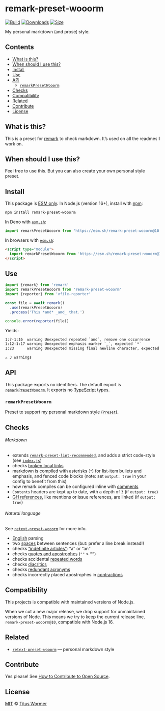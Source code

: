 # remark-preset-wooorm

[![Build][badge-build-image]][badge-build-url]
[![Downloads][badge-downloads-image]][badge-downloads-url]
[![Size][badge-size-image]][badge-size-url]

My personal markdown (and prose) style.

## Contents

* [What is this?](#what-is-this)
* [When should I use this?](#when-should-i-use-this)
* [Install](#install)
* [Use](#use)
* [API](#api)
  * [`remarkPresetWooorm`](#remarkpresetwooorm)
* [Checks](#checks)
* [Compatibility](#compatibility)
* [Related](#related)
* [Contribute](#contribute)
* [License](#license)

## What is this?

This is a preset for [remark][github-remark] to check markdown.
It’s used on all the readmes I work on.

## When should I use this?

Feel free to use this.
But you can also create your own personal style preset.

## Install

This package is [ESM only][github-gist-esm].
In Node.js (version 16+),
install with [npm][npm-install]:

```sh
npm install remark-preset-wooorm
```

In Deno with [`esm.sh`][esm-sh]:

```js
import remarkPresetWooorm from 'https://esm.sh/remark-preset-wooorm@10'
```

In browsers with [`esm.sh`][esm-sh]:

```html
<script type="module">
  import remarkPresetWooorm from 'https://esm.sh/remark-preset-wooorm@10?bundle'
</script>
```

## Use

```js
import {remark} from 'remark'
import remarkPresetWooorm from 'remark-preset-wooorm'
import {reporter} from 'vfile-reporter'

const file = await remark()
  .use(remarkPresetWooorm)
  .process('This *and* _and_ that.')

console.error(reporter(file))
```

Yields:

```txt
1:7-1:16  warning Unexpected repeated `and`, remove one occurrence                                     and             retext-repeated-words
1:12-1:17 warning Unexpected emphasis marker `_`, expected `*`                                         emphasis-marker remark-lint
1:23      warning Unexpected missing final newline character, expected line feed (`\n`) at end of file final-newline   remark-lint

⚠ 3 warnings
```

## API

This package exports no identifiers.
The default export is [`remarkPresetWooorm`][api-remark-preset-wooorm].
It exports no [TypeScript][] types.

### `remarkPresetWooorm`

Preset to support my personal markdown style ([`Preset`][unified-preset]).

## Checks

###### Markdown

* extends
  [`remark-preset-lint-recommended`][github-remark-preset-lint-recommended],
  and adds a strict code-style (see [`index.js`][file-lib-index])
* checks [broken local links][github-remark-validate-links]
* markdown is compiled with asterisks (`*`) for list-item bullets and
  emphasis, and fenced code blocks (note: set `output: true` in your config to
  benefit from this)
* how remark compiles can be configured inline with
  [comments][github-remark-comment-config]
* `Contents` headers are kept up to date, with a depth of `3` (if
  `output: true`)
* [GH references][github-remark-github],
  like mentions or issue references, are linked (if `output: true`)

###### Natural language

See [`retext-preset-wooorm`][github-retext-preset-wooorm] for more info.

* [English][github-retext-english] parsing
* two [spaces][github-retext-sentence-spacing] between sentences
  (but: prefer a line break instead!)
* checks [“indefinite articles”][github-retext-indefinite-article]:
  “a” or “an”
* checks [quotes and apostrophes][github-retext-quotes]
  (`""` > `“”`)
* checks accidental [repeated words][github-retext-repeated-words]
* checks [diacritics][github-retext-diacritics]
* checks [redundant acronyms][github-retext-redundant-acronyms]
* checks incorrectly placed apostrophes in
  [contractions][github-retext-contractions]

## Compatibility

This projects is compatible with maintained versions of Node.js.

When we cut a new major release,
we drop support for unmaintained versions of Node.
This means we try to keep the current release line,
`remark-preset-wooorm@10`,
compatible with Node.js 16.

## Related

* [`retext-preset-wooorm`](https://github.com/wooorm/retext-preset-wooorm)
  — personal markdown style

## Contribute

Yes please!
See [How to Contribute to Open Source][open-source-guide-contribute].

## License

[MIT][file-license] © [Titus Wormer][wooorm]

<!-- Definitions -->

[api-remark-preset-wooorm]: #remarkpresetwooorm

[badge-build-image]: https://github.com/wooorm/remark-preset-wooorm/workflows/main/badge.svg

[badge-build-url]: https://github.com/wooorm/remark-preset-wooorm/actions

[badge-downloads-image]: https://img.shields.io/npm/dm/remark-preset-wooorm.svg

[badge-downloads-url]: https://www.npmjs.com/package/remark-preset-wooorm

[badge-size-image]: https://img.shields.io/bundlejs/size/remark-preset-wooorm

[badge-size-url]: https://bundlejs.com/?q=remark-preset-wooorm

[npm-install]: https://docs.npmjs.com/cli/install

[esm-sh]: https://esm.sh

[file-lib-index]: lib/index.js

[file-license]: license

[github-gist-esm]: https://gist.github.com/sindresorhus/a39789f98801d908bbc7ff3ecc99d99c

[github-remark]: https://github.com/remarkjs/remark

[github-remark-comment-config]: https://github.com/remarkjs/remark-comment-config

[github-remark-github]: https://github.com/remarkjs/remark-github

[github-remark-preset-lint-recommended]: https://github.com/remarkjs/remark-lint/tree/main/packages/remark-preset-lint-recommended

[github-remark-validate-links]: https://github.com/remarkjs/remark-validate-links

[github-retext-contractions]: https://github.com/retextjs/retext-contractions

[github-retext-diacritics]: https://github.com/retextjs/retext-diacritics

[github-retext-english]: https://github.com/retextjs/retext/tree/main/packages/retext-english

[github-retext-indefinite-article]: https://github.com/retextjs/retext-indefinite-article

[github-retext-preset-wooorm]: https://github.com/wooorm/retext-preset-wooorm

[github-retext-quotes]: https://github.com/retextjs/retext-quotes

[github-retext-redundant-acronyms]: https://github.com/retextjs/retext-redundant-acronyms

[github-retext-repeated-words]: https://github.com/retextjs/retext-repeated-words

[github-retext-sentence-spacing]: https://github.com/retextjs/retext-sentence-spacing

[open-source-guide-contribute]: https://opensource.guide/how-to-contribute/

[typescript]: https://www.typescriptlang.org

[unified-preset]: https://github.com/unifiedjs/unified#preset

[wooorm]: https://wooorm.com
